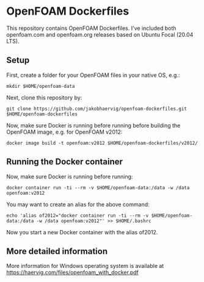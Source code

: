 # OpenFOAM Dockerfiles

This repository contains OpenFOAM Dockerfiles. I've included both openfoam.com and openfoam.org releases based on Ubuntu Focal (20.04 LTS).

## Setup

First, create a folder for your OpenFOAM files in your native OS, e.g.:

```shell
mkdir $HOME/openfoam-data

```

Next, clone this repository by:

```shell
git clone https://github.com/jakobhaervig/openfoam-dockerfiles.git $HOME/openfoam-dockerfiles

```
Now, make sure Docker is running before running before building the OpenFOAM image, e.g. for OpenFOAM v2012:

```shell
docker image build -t openfoam:v2012 $HOME/openfoam-dockerfiles/v2012/

```

## Running the Docker container

Now, make sure Docker is running before running:

```shell
docker container run -ti --rm -v $HOME/openfoam-data:/data -w /data openfoam:v2012

```

You may want to create an alias for the above command:

```shell
echo 'alias of2012="docker container run -ti --rm -v $HOME/openfoam-data:/data -w /data openfoam:v2012"' >> $HOME/.bashrc
```

Now you start a new Docker container with the alias of2012.

## More detailed information

More information for Windows operating system is available at https://haervig.com/files/openfoam_with_docker.pdf
